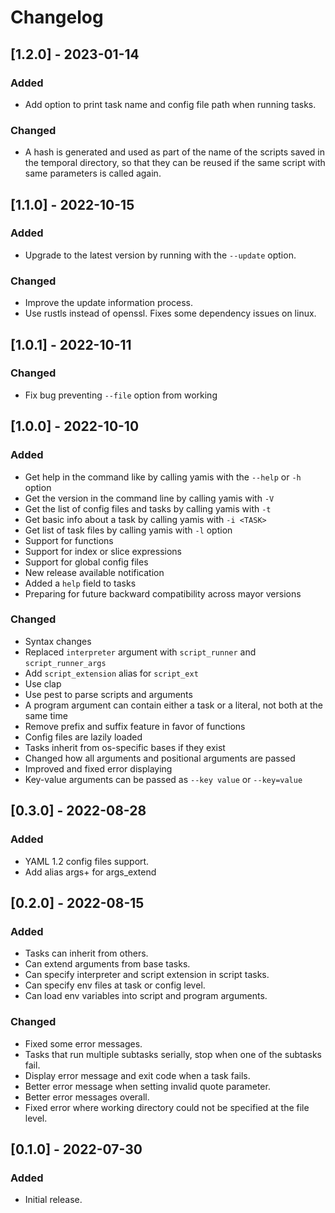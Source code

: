 # Changelog

## [1.2.0] - 2023-01-14
### Added
- Add option to print task name and config file path when running tasks.

### Changed
- A hash is generated and used as part of the name of the scripts saved in the temporal
 directory, so that they can be reused if the same script with same parameters is called
 again.

## [1.1.0] - 2022-10-15
### Added
- Upgrade to the latest version by running with the `--update` option.

### Changed
- Improve the update information process.
- Use rustls instead of openssl. Fixes some dependency issues on linux.

## [1.0.1] - 2022-10-11
### Changed
- Fix bug preventing `--file` option from working

## [1.0.0] - 2022-10-10
### Added
- Get help in the command like by calling yamis with the `--help` or `-h` option
- Get the version in the command line by calling yamis with `-V`
- Get the list of config files and tasks by calling yamis with `-t`
- Get basic info about a task by calling yamis with `-i <TASK>`
- Get list of task files by calling yamis with `-l` option
- Support for functions
- Support for index or slice expressions
- Support for global config files
- New release available notification
- Added a `help` field to tasks
- Preparing for future backward compatibility across mayor versions

### Changed
- Syntax changes
- Replaced `interpreter` argument with `script_runner` and `script_runner_args`
- Add `script_extension` alias for `script_ext`
- Use clap
- Use pest to parse scripts and arguments
- A program argument can contain either a task or a literal, not both at the same time
- Remove prefix and suffix feature in favor of functions
- Config files are lazily loaded
- Tasks inherit from os-specific bases if they exist
- Changed how all arguments and positional arguments are passed
- Improved and fixed error displaying
- Key-value arguments can be passed as `--key value` or `--key=value`

## [0.3.0] - 2022-08-28
### Added
- YAML 1.2 config files support.
- Add alias args+ for args_extend

## [0.2.0] - 2022-08-15
### Added
- Tasks can inherit from others.
- Can extend arguments from base tasks.
- Can specify interpreter and script extension in script tasks.
- Can specify env files at task or config level.
- Can load env variables into script and program arguments.

### Changed
- Fixed some error messages.
- Tasks that run multiple subtasks serially, stop when one of the subtasks fail.
- Display error message and exit code when a task fails.
- Better error message when setting invalid quote parameter.
- Better error messages overall.
- Fixed error where working directory could not be specified at the file level.

## [0.1.0] - 2022-07-30
### Added
- Initial release.
